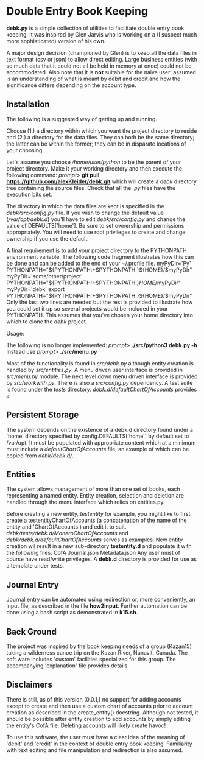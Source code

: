 # Double Entry Book Keeping

**debk.py** is a simple collection of utilities to facilitate double
entry book keeping.  It was inspired by Glen Jarvis who is working
on a (I suspect much more sophisticated) version of his own.

A major design decision (championed by Glen) is to keep all the data
files in text format (csv or json) to allow direct editing.
Large business entities (with so much data that it could not all be
held in memory at once) could not be accommodated.
Also note that it is **not** suitable for the naive user: assumed
is an understanding of what is meant by debit and credit and how
the significance differs depending on the account type.

## Installation

The following is a suggested way of getting up and running.

Choose (1.) a directory within which you want the project directory to
reside and (2.) a directory for the data files.  They can both be the
same directory; the latter can be within the former; they can be in
disparate locations of your choosing.

Let's assume you choose _/home/user/python_ to be the parent of your
project directory.  Make it your working directory and then execute
the following command:
_prompt>_ **git pull https://github.com/alexKleider/debk.git**
which will create a _debk_ directory tree containing the source
files.  Check that all the _.py_ files have the execution bits set.

The directory in which the data files are kept is specified in 
the _debk/src/config.py_ file. If you wish to change the default
value (_/var/opt/debk.d_) you'll have to edit _debk/src/config.py_
and change the value of DEFAULTS['home'].  Be sure to set ownership
and permissions appropriately.  You will need to use root privileges
to create and change ownership if you use the default.

A final requirement is to add your project directory to the PYTHONPATH
environment variable.  The following code fragment illustrates how
this can be done and can be added to the end of your ~/.profile file.
myPyDir='Py'
PYTHONPATH="${PYTHONPATH:+$PYTHONPATH:}${HOME}/$myPyDir"
myPyDir='some/other/project'
PYTHONPATH="${PYTHONPATH:+$PYTHONPATH:}${HOME}/$myPyDir"
myPyDir='debk'
export PYTHONPATH="${PYTHONPATH:+$PYTHONPATH:}${HOME}/$myPyDir"
Only the last two lines are needed but the rest is provided to
illustrate how you could set it up so several projects would be
included in your PYTHONPATH.  This assumes that you've chosen your
home directory into which to clone the _debk_ project.


Usage:

The following is no longer implemented:
_prompt>_ **./src/python3 debk.py -h**
Instead use
_prompt>_ **./src/menu.py**

Most of the functionality is found in _src/debk.py_ although entity
creation is handled by _src/entities.py_.  A menu driven user
interface is provided in _src/menu.py_ module.  The next level down
menu driven interface is provided by _src/workwith.py_.  There is
also a _src/config.py_ dependency.  A test suite is found under the
_tests_ directory.  _debk.d/defaultChartOfAccounts_ provides a 

## Persistent Storage

The system depends on the existence of a debk.d directory found under
a 'home' directory specified by config.DEFAULTS['home'] by default set
to /var/opt. It must be populated with appropriate content which at a
minimum must include a _defaultChartOfAccounts_ file, an example of
which can be copied from _debk/debk.d/_.

## Entities

The system allows management of more than one set of books, each
representing a named entity.  Entity creation, selection and deletion
are handled through the menu interface which relies on entities.py.

Before creating a new entity, _testentity_ for example, you might like
to first create a testentityChartOfAccounts (a concatenation of the name
of the entity and 'ChartOfAccounts') and edit it to suit.
_debk/tests/debk.d/ManeroChartOfAccounts_ and
_debk/debk.d/defaultChartOfAccounts_ serves as examples.
New entity creation wil result in a new sub-directory **testentity.d**
and populate it with the following files:
    CofA
    Journal.json
    Metadata.json
Any user must of course have read/write privileges.
A **debk.d** directory is provided for use as a template under tests.

## Journal Entry

Journal entry can be automated using redirection or, more conveniently,
an input file, as described in the file **how2input**.  Further
automation can be done using a bash script as demonstrated in **k15.sh**.

## Back Ground

The project was inspired by the book keeping needs of a group (Kazan15)
taking a wilderness canoe trip on the Kazan River, Nunavit, Canada. The
soft ware includes 'custom' facilities specialized for this group.  The
accompanying 'explanation' file provides details.

## Disclaimers

There is still, as of this version (0.0.1,) no support for adding
accounts except to create and then use a custom chart of accounts
prior to account creation as described in the create_entity()
docstring.  Although not tested, it should be possible after entity
creation to add accounts by simply editing the entity's CofA file.
Deleting accounts will likely create havoc!

To use this software, the user must have a clear idea of the meaning of
'debit' and 'credit' in the context of double entry book keeping.
Familiarity with text editing and file manipulation and redirection is
also assumed.
